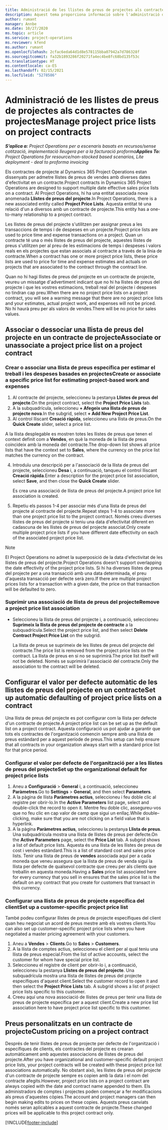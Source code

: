 ```yaml
---
title: Administració de les llistes de preus de projectes als contractes de projectes
description: Aquest tema proporciona informació sobre l'administració de llistes de preus de projecte en contractes de projecte.
author: rumant
manager: Annbe
ms.date: 10/27/2020
ms.topic: article
ms.service: project-operations
ms.reviewer: kfend
ms.author: rumant
ms.openlocfilehash: 2cfac6eda64d1d8e578115bba07942a7d786328f
ms.sourcegitcommit: fa32b1893286f20271fa4ec4be8fc68bd135f53c
ms.translationtype: HT
ms.contentlocale: ca-ES
ms.lasthandoff: 02/15/2021
ms.locfileid: "5278586"
---
```

# <a name="manage-project-price-lists-on-project-contracts"></a><span data-ttu-id="844ad-103">Administració de les llistes de preus de projectes als contractes de projectes</span><span class="sxs-lookup"><span data-stu-id="844ad-103">Manage project price lists on project contracts</span></span>

<span data-ttu-id="844ad-104">_**S'aplica a:** Project Operations per a escenaris basats en recursos/sense cotització, implementació lleugera per a la facturació proforma_</span><span class="sxs-lookup"><span data-stu-id="844ad-104">_**Applies To:** Project Operations for resource/non-stocked based scenarios, Lite deployment - deal to proforma invoicing_</span></span>

<span data-ttu-id="844ad-105">Els contractes de projecte al Dynamics 365 Project Operations estan dissenyats per admetre llistes de preus de vendes amb diverses dates d'efectivitat en un contracte.</span><span class="sxs-lookup"><span data-stu-id="844ad-105">Project contracts in Dynamics 365 Project Operations are designed to support multiple date effective sales price lists on a contract.</span></span> <span data-ttu-id="844ad-106">Al Project Operations, hi ha una entitat associada nova anomenada **Llistes de preus del projecte**.</span><span class="sxs-lookup"><span data-stu-id="844ad-106">In Project Operations, there is a new associated entity called **Project Price Lists**.</span></span> <span data-ttu-id="844ad-107">Aquesta entitat té una relació d'un a diversos amb un contracte de projecte.</span><span class="sxs-lookup"><span data-stu-id="844ad-107">This entity has a one-to-many relationship to a project contract.</span></span>

<span data-ttu-id="844ad-108">Les llistes de preus del projecte s'utilitzen per assignar preus a les transaccions de temps i de despeses en un projecte.</span><span class="sxs-lookup"><span data-stu-id="844ad-108">Project price lists are used to price time and expense transactions on a project.</span></span> <span data-ttu-id="844ad-109">Quan un contracte té una o més llistes de preus del projecte, aquestes llistes de preus s'utilitzen per al preu de les estimacions de temps i despeses i valors reals en els projectes que estan associats al contracte a través de la línia de contracte.</span><span class="sxs-lookup"><span data-stu-id="844ad-109">When a contract has one or more project price lists, these price lists are used to price for time and expense estimates and actuals on projects that are associated to the contract through the contract line.</span></span>

<span data-ttu-id="844ad-110">Quan no hi hagi llistes de preus del projecte en un contracte de projecte, veureu un missatge d'advertiment indicant que no hi ha llistes de preus del projecte i que les vostres estimacions, treball real del projecte i despeses no tindran cap preu.</span><span class="sxs-lookup"><span data-stu-id="844ad-110">When there are no project price lists on a project contract, you will see a warning message that there are no project price lists and your estimates, actual project work, and expenses will not be priced.</span></span> <span data-ttu-id="844ad-111">No hi haurà preu per als valors de vendes.</span><span class="sxs-lookup"><span data-stu-id="844ad-111">There will be no price for sales values.</span></span>

## <a name="associate-or-unassociate-a-project-price-list-on-a-project-contract"></a><span data-ttu-id="844ad-112">Associar o dessociar una llista de preus del projecte en un contracte de projecte</span><span class="sxs-lookup"><span data-stu-id="844ad-112">Associate or unassociate a project price list on a project contract</span></span>

### <a name="create-or-associate-a-specific-price-list-for-estimating-project-based-work-and-expenses"></a><span data-ttu-id="844ad-113">Crear o associar una llista de preus específica per estimar el treball i les despeses basades en projectes</span><span class="sxs-lookup"><span data-stu-id="844ad-113">Create or associate a specific price list for estimating project-based work and expenses</span></span>

1. <span data-ttu-id="844ad-114">Al contracte del projecte, seleccioneu la pestanya **Llistes de preus del projecte**.</span><span class="sxs-lookup"><span data-stu-id="844ad-114">On the project contract, select the **Project Price Lists** tab.</span></span>
2. <span data-ttu-id="844ad-115">A la subquadrícula, seleccioneu **+ Afegeix una llista de preus de projecte nova**.</span><span class="sxs-lookup"><span data-stu-id="844ad-115">In the subgrid, select **+ Add New Project Price List**.</span></span>
3. <span data-ttu-id="844ad-116">Al control lliscant **Creació ràpida**, seleccioneu una llista de preus.</span><span class="sxs-lookup"><span data-stu-id="844ad-116">On the **Quick Create** slider, select a price list.</span></span> 

  <span data-ttu-id="844ad-117">A la llista desplegable es mostren totes les llistes de preus que tenen el context definit com a **Vendes**, en què la moneda de la llista de preus coincideix amb la moneda del contracte.</span><span class="sxs-lookup"><span data-stu-id="844ad-117">The drop-down list shows all price lists that have the context set to **Sales**, where the currency on the price list matches the currency on the contract.</span></span>
  
4. <span data-ttu-id="844ad-118">Introduïu una descripció per a l'associació de la llista de preus del projecte, seleccioneu **Desa** i, a continuació, tanqueu el control lliscant **Creació ràpida**.</span><span class="sxs-lookup"><span data-stu-id="844ad-118">Enter a description for the project price list association, select **Save**, and then close the **Quick Create** slider.</span></span>

   <span data-ttu-id="844ad-119">Es crea una associació de llista de preus del projecte.</span><span class="sxs-lookup"><span data-stu-id="844ad-119">A project price list association is created.</span></span>
   
5. <span data-ttu-id="844ad-120">Repetiu els passos 1-4 per associar més d'una llista de preus del projecte al contracte del projecte.</span><span class="sxs-lookup"><span data-stu-id="844ad-120">Repeat steps 1-4 to associate more than one project price list to the project contract.</span></span> <span data-ttu-id="844ad-121">Només creeu diverses llistes de preus del projecte si teniu una data d'efectivitat diferent en cadascuna de les llistes de preus del projecte associat.</span><span class="sxs-lookup"><span data-stu-id="844ad-121">Only create multiple project price lists if you have different date effectivity on each of the associated project price list.</span></span>

> [!NOTE]
> <span data-ttu-id="844ad-122">El Project Operations no admet la superposició de la data d'efectivitat de les llistes de preus del projecte.</span><span class="sxs-lookup"><span data-stu-id="844ad-122">Project Operations doesn't support overlapping the date effectivity of the project price lists.</span></span> <span data-ttu-id="844ad-123">Si hi ha diverses llistes de preus del projecte per a una transacció amb una data determinada, el preu d'aquesta transacció per defecte serà zero.</span><span class="sxs-lookup"><span data-stu-id="844ad-123">If there are multiple project prices lists for a transaction with a given date, the price on that transaction will be defaulted to zero.</span></span>

### <a name="remove-a-project-price-list-association"></a><span data-ttu-id="844ad-124">Suprimir una associació de llista de preus del projecte</span><span class="sxs-lookup"><span data-stu-id="844ad-124">Remove a project price list association</span></span>

- <span data-ttu-id="844ad-125">Seleccioneu la llista de preus del projecte i, a continuació, seleccioneu **Suprimeix la llista de preus del projecte de contracte** a la subquadrícula.</span><span class="sxs-lookup"><span data-stu-id="844ad-125">Select the project price list, and then select **Delete Contract Project Price List** on the subgrid.</span></span> 

  <span data-ttu-id="844ad-126">La llista de preus se suprimeix de les llistes de preus del projecte del contracte.</span><span class="sxs-lookup"><span data-stu-id="844ad-126">The price list is removed from the project price lists on the contract.</span></span> <span data-ttu-id="844ad-127">La llista de preus en si no se suprimirà.</span><span class="sxs-lookup"><span data-stu-id="844ad-127">The price list itself will not be deleted.</span></span> <span data-ttu-id="844ad-128">Només se suprimirà l'associació del contracte.</span><span class="sxs-lookup"><span data-stu-id="844ad-128">Only the association to the contract will be deleted.</span></span>

## <a name="set-up-automatic-defaulting-of-project-price-lists-on-a-contract"></a><span data-ttu-id="844ad-129">Configurar el valor per defecte automàtic de les llistes de preus del projecte en un contracte</span><span class="sxs-lookup"><span data-stu-id="844ad-129">Set up automatic defaulting of project price lists on a contract</span></span>

<span data-ttu-id="844ad-130">Una llista de preus del projecte es pot configurar com la llista per defecte d'un contracte de projecte.</span><span class="sxs-lookup"><span data-stu-id="844ad-130">A project price list can be set up as the default list on a project contract.</span></span> <span data-ttu-id="844ad-131">Aquesta configuració us pot ajudar a garantir que tots els contractes de l'organització comencin sempre amb una llista de preus estàndard per a aquest període de preus.</span><span class="sxs-lookup"><span data-stu-id="844ad-131">This setup can help ensure that all contracts in your organization always start with a standard price list for that price period.</span></span>

### <a name="set-up-the-organizational-default-for-project-price-lists"></a><span data-ttu-id="844ad-132">Configurar el valor per defecte de l'organització per a les llistes de preus del projecte</span><span class="sxs-lookup"><span data-stu-id="844ad-132">Set up the organizational default for project price lists</span></span>

1. <span data-ttu-id="844ad-133">Aneu a **Configuració** > **General** i, a continuació, seleccioneu **Paràmetres**.</span><span class="sxs-lookup"><span data-stu-id="844ad-133">Go to **Settings** > **General**, and then select **Parameters**.</span></span>
2. <span data-ttu-id="844ad-134">A la pàgina de llista **Paràmetres actius**, seleccioneu i feu doble clic al registre per obrir-lo.</span><span class="sxs-lookup"><span data-stu-id="844ad-134">In the **Active Parameters** list page, select and double-click the record to open it.</span></span> <span data-ttu-id="844ad-135">Mentre feu doble clic, assegureu-vos que no feu clic en cap valor de camp que sigui un enllaç.</span><span class="sxs-lookup"><span data-stu-id="844ad-135">While double–clicking, make sure that you are not clicking on a field value that is hyperlink.</span></span> 
3. <span data-ttu-id="844ad-136">A la pàgina **Paràmetres actius**, seleccioneu la pestanya **Llista de preus**. Una subquadrícula mostra una llista de llistes de preus per defecte.</span><span class="sxs-lookup"><span data-stu-id="844ad-136">On the **Active Parameters** page, select the **Price List** tab. A subgrid shows a list of default price lists.</span></span> <span data-ttu-id="844ad-137">Aquesta és una llista de les llistes de preus de cost i vendes estàndard.</span><span class="sxs-lookup"><span data-stu-id="844ad-137">This is a list of standard cost and sales price lists.</span></span> <span data-ttu-id="844ad-138">Tenir una llista de preus de **vendes** associada aquí per a cada moneda que veneu assegura que la llista de preus de venda sigui la llista per defecte de qualsevol contracte que creeu per als clients que treballin en aquesta moneda.</span><span class="sxs-lookup"><span data-stu-id="844ad-138">Having a **Sales** price list associated here for every currency that you sell in ensures that the sales price list is the default on any contract that you create for customers that transact in this currency.</span></span>

### <a name="set-up-a-customer-specific-project-price-list"></a><span data-ttu-id="844ad-139">Configurar una llista de preus de projecte específica del client</span><span class="sxs-lookup"><span data-stu-id="844ad-139">Set up a customer-specific project price list</span></span>

<span data-ttu-id="844ad-140">També podeu configurar llistes de preus de projecte específiques del client quan heu negociat un acord de preus mestre amb els vostres clients.</span><span class="sxs-lookup"><span data-stu-id="844ad-140">You can also set up customer–specific project price lists when you have negotiated a master pricing agreement with your customers.</span></span>

1. <span data-ttu-id="844ad-141">Aneu a **Vendes** > **Clients**.</span><span class="sxs-lookup"><span data-stu-id="844ad-141">Go to **Sales** > **Customers**.</span></span>
2. <span data-ttu-id="844ad-142">A la llista de comptes actius, seleccioneu el client per al qual teniu una llista de preus especial.</span><span class="sxs-lookup"><span data-stu-id="844ad-142">From the list of active accounts, select the customer for whom have special price list.</span></span>
3. <span data-ttu-id="844ad-143">Seleccioneu el registre de client per obrir-lo i, a continuació, seleccioneu la pestanya **Llistes de preus del projecte**. Una subquadrícula mostra una llista de llistes de preus del projecte específiques d'aquest client.</span><span class="sxs-lookup"><span data-stu-id="844ad-143">Select the customer record to open it and then select the **Project Price Lists** tab. A subgrid shows a list of project price lists specific to this customer.</span></span> 
4. <span data-ttu-id="844ad-144">Creeu aquí una nova associació de llistes de preus per tenir una llista de preus de projecte específica per a aquest client.</span><span class="sxs-lookup"><span data-stu-id="844ad-144">Create a new price list association here to have project price list specific to this customer.</span></span>

## <a name="custom-pricing-on-a-project-contract"></a><span data-ttu-id="844ad-145">Preus personalitzats en un contracte de projecte</span><span class="sxs-lookup"><span data-stu-id="844ad-145">Custom pricing on a project contract</span></span>

<span data-ttu-id="844ad-146">Després de tenir llistes de preus de projecte per defecte de l'organització i específiques de clients, els contractes del projecte es crearan automàticament amb aquestes associacions de llistes de preus del projecte.</span><span class="sxs-lookup"><span data-stu-id="844ad-146">After you have organizational and customer-specific default project price lists, your project contracts will be created with these project price list associations automatically.</span></span> <span data-ttu-id="844ad-147">No obstant això, les llistes de preus del projecte d'un contracte de projecte sempre es copien amb la data i el nom del contracte afegits.</span><span class="sxs-lookup"><span data-stu-id="844ad-147">However, project price lists on a project contract are always copied with the date and contract name appended to them.</span></span> <span data-ttu-id="844ad-148">Els administradors de comptes i projectes poden començar a fer modificacions als preus d'aquestes còpies.</span><span class="sxs-lookup"><span data-stu-id="844ad-148">The account and project managers can then begin making edits to prices on these copies.</span></span> <span data-ttu-id="844ad-149">Aquests preus canviats només seran aplicables a aquest contracte de projecte.</span><span class="sxs-lookup"><span data-stu-id="844ad-149">These changed prices will be applicable to this project contract only.</span></span>


[!INCLUDE[footer-include](../includes/footer-banner.md)]